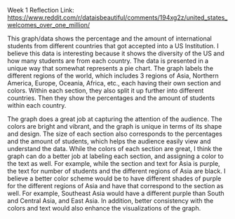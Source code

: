 Week 1 Reflection
Link: https://www.reddit.com/r/dataisbeautiful/comments/194xg2z/united_states_welcomes_over_one_million/

This graph/data shows the percentage and the amount of international students from different countries that got accepted into
a US Institution. I believe this data is interesting because it shows the diversity of the US and how many students are
from each country. The data is presented in a unique way that somewhat represents a pie chart. The graph labels the 
different regions of the world,  which includes 3 regions of Asia, Northern America, Europe, Oceania, Africa, etc., 
each having their own section and colors. Within each section, they also split it up further into different countries. Then
they show the percentages and the amount of students within each country.

The graph does a great job at capturing the attention of the audience. The colors are bright and vibrant, and the graph is 
unique in terms of its shape and design. The size of each section also corresponds to the percentages and the amount
of students, which helps the audience easily view and understand the data. While the colors of each section are great, 
I think the graph can do a better job at labeling each section, and assigning a color to the text as well. For example,
while the section and text for Asia is purple, the text for number of students and the different regions of Asia are 
black. I believe a better color scheme would be to have different shades of purple for the different regions of Asia 
and have that correspond to the section as well. For example, Southeast Asia would have a different purple than South and 
Central Asia, and East Asia. In addition, better consistency with the colors and text would also enhance the visualizations
of the graph.


